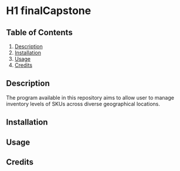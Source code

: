 # H1                                                                 finalCapstone

## Table of Contents
1. [Description](https://github.com/gamv335/finalCapstone/blob/main/README.md#table-of-contents)
2. [Installation](https://github.com/gamv335/finalCapstone/blob/main/README.md#installation)
3. [Usage](https://github.com/gamv335/finalCapstone/blob/main/README.md#usage)
4. [Credits](https://github.com/gamv335/finalCapstone/blob/main/README.md#credits)

## Description
The program available in this repository aims to allow user to manage inventory levels of SKUs across diverse geographical locations. 

## Installation

## Usage

## Credits


